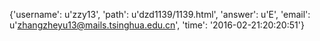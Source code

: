 {'username': u'zzy13', 'path': u'dzd1139/1139.html', 'answer': u'E', 'email': u'zhangzheyu13@mails.tsinghua.edu.cn', 'time': '2016-02-21:20:20:51'}